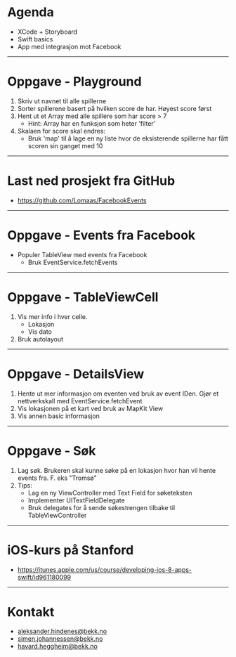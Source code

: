 # Agenda

- XCode + Storyboard
- Swift basics
- App med integrasjon mot Facebook

---

# Oppgave - Playground

1. Skriv ut navnet til alle spillerne
2. Sorter spillerene basert på hvilken score de har. Høyest score først
3. Hent ut et Array med alle spillere som har score > 7
	- Hint: Array har en funksjon som heter 'filter'
4. Skalaen for score skal endres:
	- Bruk 'map' til å lage en ny liste hvor de eksisterende spillerne har fått scoren sin ganget med 10

---

# Last ned prosjekt fra GitHub

- https://github.com/Lomaas/FacebookEvents

---

# Oppgave - Events fra Facebook

- Populer TableView med events fra Facebook
	- Bruk EventService.fetchEvents

---


# Oppgave - TableViewCell

1. Vis mer info i hver celle.  
	- Lokasjon
	- Vis dato
2. Bruk autolayout

---

# Oppgave - DetailsView

1. Hente ut mer informasjon om eventen ved bruk av event IDen. Gjør et nettverkskall med EventService.fetchEvent
2. Vis lokasjonen på et kart ved bruk av MapKit View
3. Vis annen basic informasjon

---

# Oppgave - Søk

1. Lag søk. Brukeren skal kunne søke på en lokasjon hvor han vil hente events fra. F. eks "Tromsø"
2. Tips:
    - Lag en ny ViewController med Text Field for søketeksten 
    - Implementer UITextFieldDelegate
    - Bruk delegates for å sende søkestrengen tilbake til TableViewController

---

# iOS-kurs på Stanford

- https://itunes.apple.com/us/course/developing-ios-8-apps-swift/id961180099

---

# Kontakt

- aleksander.hindenes@bekk.no
- simen.johannessen@bekk.no
- havard.heggheim@bekk.no